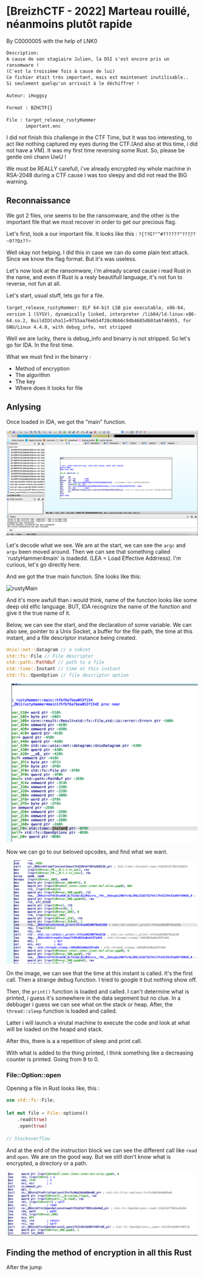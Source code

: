# [BreizhCTF - 2022]  Marteau rouillé, néanmoins plutôt rapide

By C0000005 with the help of LNK0

    Description:
    A cause de son stagiaire Julien, la DSI s'est encore pris un ransomware !
    (C'est la troisième fois à cause de lui)
    Ce fichier était très important, mais est maintenant inutilisable..
    Si seulement quelqu'un arrivait à le déchiffrer !

    Auteur: iHuggsy

    Format : BZHCTF{}

    File : target_release_rustyHammer
           important.enc

I did not finish this challenge in the CTF Time, but it was too interesting, to act like nothing captured my eyes during the CTF.(And also at this time, i did not have a VM). It was my first time reversing some Rust. So, please be gentle onii chann UwU ! 

We must be REALLY carefull, i've already encrypted my whole machine in RSA-2048 during a CTF cause i was too sleepy and did not read the BIG warning. 

## Reconnaissance 

We got 2 files, one seems to be the ransomware, and the other is the important file that we most recover in order to get our precious flag.


Let's first, look a our important file. It looks like this :
`?{??Ɠ?"^#??????^???ֳ??~9??Dz??⏎ `

Well okay not helping. I did this in case we can do some plain text attack. Since we know the flag format. But it's was useless.


Let's now look at the ransomware, i'm already scared cause i read Rust in the name, and even if Rust is a realy beautifull language, it's not fun to reverse, not fun at all.

Let's start, usual stuff, lets go for a file.

`target_release_rustyHammer: ELF 64-bit LSB pie executable, x86-64, version 1 (SYSV), dynamically linked, interpreter /lib64/ld-linux-x86-64.so.2, BuildID[sha1]=9755aa76eb54f28c0bb6c9db4685d603a6f46955, for GNU/Linux 4.4.0, with debug_info, not stripped`

Well we are lucky, there is debug_info and binarry is not stripped. So let's go for IDA. In the first time. 

What we must find in the binarry :
    
* Method of encryption
* The algorithm
* The key 
* Where does it looks for file


## Anlysing

Once loaded in IDA, we got the "main" function. 

![maiin?](main1.png)

Let's decode what we see. We are at the start, we can see the `argc` and `argv` been moved around. 
Then we can see that something called `rustyHammer4main' is loadedd. (LEA = Load Effective Addrress). I'm curious, let's go directly here. 

And we got the true main function. She looks like this:

![rustyMain](rustyMain.png)

And it's more awfull than i would think, name of the function looks like some deep old elfic language. BUT, IDA recognize the name of the function and give it the true name of it.

Below, we can see the start, and the declaration of some variable. We can also see, pointer to a Unix Socket, a buffer for the file path, the time at this instant, and a file descriptor instance being created. 


```rust
Unix::net::datagram // a sokcet 
std::fs::File // File descriptor
std::path::PathBuf // path to a file
std::time::Instant // time at this instant
std::fs::OpenOption // file descriptor option
```



![rustyMainVar](rustyMainVar.png)

Now we can go to our beloved opcodes, and find what we want. 

![mainOpcodes](mainopcode1.png)

On the image, we can see that the time at this instant is called. It's the first call. Then a strange debug function. I tried to google it but nothing show off.

Then, the `print()` function is loaded and called. I can't determine what is printed, i guess it's somewhere in the data segement but no clue. In a debbuger i guess we can see what on the stack or heap. After, the `thread::sleep` function is loaded and called. 

Latter i will launch a virutal machine to execute the code and look at what will be loaded on the heapd and stack.

After this, there is a a repetition of sleep and print call. 

With what is added to the thing printed, i think something like a decreasing counter is printed. Going from 9 to 0.  


### File::Option::open 

Opening a file in Rust looks like, this : 

```rust
use std::fs::File;

let mut file = File::options()
    .read(true)
    .open(true)

// Stackoverflow
```
And at the end of the instruction block we can see the different call like `read `and `open`. We are on the good way. But we still don't know what is encrypted, a directory or a path.

![imgOpen+read](endBlock.png)


## Finding the method of encryption in all this Rust

After the jump 
